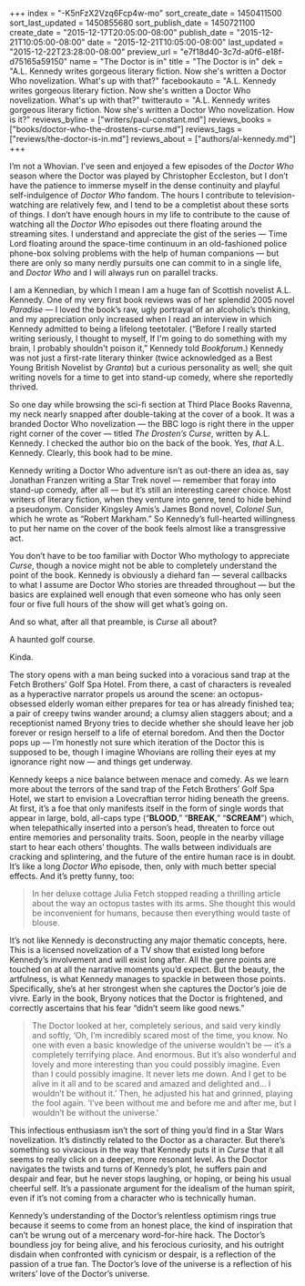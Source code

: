 +++
index = "-K5nFzX2Vzq6Fcp4w-mo"
sort_create_date = 1450411500
sort_last_updated = 1450855680
sort_publish_date = 1450721100
create_date = "2015-12-17T20:05:00-08:00"
publish_date = "2015-12-21T10:05:00-08:00"
date = "2015-12-21T10:05:00-08:00"
last_updated = "2015-12-22T23:28:00-08:00"
preview_url = "e7f18d40-3c7d-a0f6-e18f-d75165a59150"
name = "The Doctor is in"
title = "The Doctor is in"
dek = "A.L. Kennedy writes gorgeous literary fiction. Now she's written a Doctor Who novelization. What's up with that?"
facebookauto = "A.L. Kennedy writes gorgeous literary fiction. Now she's written a Doctor Who novelization. What's up with that?"
twitterauto = "A.L. Kennedy writes gorgeous literary fiction. Now she's written a Doctor Who novelization. How is it?"
reviews_byline = ["writers/paul-constant.md"]
reviews_books = ["books/doctor-who-the-drostens-curse.md"]
reviews_tags = ["reviews/the-doctor-is-in.md"]
reviews_about = ["authors/al-kennedy.md"]
+++

I’m not a Whovian. I’ve seen and enjoyed a few episodes of the *Doctor Who* season where the Doctor was played by Christopher Eccleston, but I don’t have the patience to immerse myself in the dense continuity and playful self-indulgence of *Doctor Who* fandom. The hours I contribute to television-watching are relatively few, and I tend to be a completist about these sorts of things. I don’t have enough hours in my life to contribute to the cause of watching all the *Doctor Who* episodes out there floating around the streaming sites. I understand and appreciate the gist of the series — Time Lord floating around the space-time continuum in an old-fashioned police phone-box solving problems with the help of human companions — but there are only so many nerdly pursuits one can commit to in a single life, and *Doctor Who* and I will always run on parallel tracks.

I am a Kennedian, by which I mean I am a huge fan of Scottish novelist A.L. Kennedy. One of my very first book reviews was of her splendid 2005 novel *Paradise* — I loved the book’s raw, ugly portrayal of an alcoholic’s thinking, and my appreciation only increased when I read an interview in which Kennedy admitted to being a lifelong teetotaler. (“Before I really started writing seriously, I thought to myself, If I'm going to do something with my brain, I probably shouldn't poison it,” Kennedy told *Bookforum*.) Kennedy was not just a first-rate literary thinker (twice acknowledged as a Best Young British Novelist by *Granta*) but a curious personality as well; she quit writing novels for a time to get into stand-up comedy, where she reportedly thrived.

So one day while browsing the sci-fi section at Third Place Books Ravenna, my neck nearly snapped after double-taking at the cover of a book. It was a branded Doctor Who novelization  — the BBC logo is right there in the upper right corner of the cover — titled *The Drosten’s Curse*, written by A.L. Kennedy. I checked the author bio on the back of the book. Yes, *that* A.L. Kennedy. Clearly, this book had to be mine.

<div class="break"></div>

Kennedy writing a Doctor Who adventure isn’t as out-there an idea as, say Jonathan Franzen writing a Star Trek novel — remember that foray into stand-up comedy, after all — but it’s still an interesting career choice. Most writers of literary fiction, when they venture into genre, tend to hide behind a pseudonym. Consider Kingsley Amis’s James Bond novel, *Colonel Sun*, which he wrote as “Robert Markham.” So Kennedy’s full-hearted willingness to put her name on the cover of the book feels almost like a transgressive act. 

You don’t have to be too familiar with Doctor Who mythology to appreciate *Curse*, though a novice might not be able to completely understand the point of the book. Kennedy is obviously a diehard fan — several callbacks to what I assume are Doctor Who stories are threaded throughout — but the basics are explained well enough that even someone who has only seen four or five full hours of the show will get what’s going on.

<div class="break"></div>

And so what, after all that preamble, is *Curse* all about? 

A haunted golf course. 

Kinda. 

The story opens with a man being sucked into a voracious sand trap at the Fetch Brothers’ Golf Spa Hotel. From there, a cast of characters is revealed as a hyperactive narrator propels us around the scene: an octopus-obsessed elderly woman either prepares for tea or has already finished tea; a pair of creepy twins wander around; a clumsy alien staggers about; and a receptionist named Bryony tries to decide whether she should leave her job forever or resign herself to a life of eternal boredom. And then the Doctor pops up — I’m honestly not sure which iteration of the Doctor this is supposed to be, though I imagine Whovians are rolling their eyes at my ignorance right now — and things get underway.

Kennedy keeps a nice balance between menace and comedy. As we learn more about the terrors of the sand trap of the Fetch Brothers’ Golf Spa Hotel, we start to envision a Lovecraftian terror hiding beneath the greens. At first, it’s a foe that only manifests itself in the form of single words that appear in large, bold, all-caps type (“**BLOOD**,” “**BREAK**,” “**SCREAM**”) which, when telepathically inserted into a person’s head, threaten to force out entire memories and personality traits. Soon, people in the nearby village start to hear each others’ thoughts. The walls between individuals are cracking and splintering, and the future of the entire human race is in doubt. It’s like a long *Doctor Who* episode, then, only with much better special effects. And it’s pretty funny, too: 

<blockquote>In her deluxe cottage Julia Fetch stopped reading a thrilling article about the way an octopus tastes with its arms. She thought this would be inconvenient for humans, because then everything would taste of blouse.</blockquote>

<div class="break"></div>

It’s not like Kennedy is deconstructing any major thematic concepts, here. This is a licensed novelization of a TV show that existed long before Kennedy’s involvement and will exist long after. All the genre points are touched on at all the narrative moments you’d expect. But the beauty, the artfulness, is what Kennedy manages to spackle in between those points. Specifically, she’s at her strongest when she captures the Doctor’s joie de vivre. Early in the book, Bryony notices that the Doctor is frightened, and correctly ascertains that his fear “didn’t seem like good news.”

<blockquote>The Doctor looked at her, completely serious, and said very kindly and softly, ‘Oh, I’m incredibly scared most of the time, you know. No one with even a basic knowledge of the universe wouldn’t be — it’s a completely terrifying place. And enormous. But it’s also wonderful and lovely and more interesting than you could possibly imagine. Even than I could possibly imagine. It never lets me down. And I get to be alive in it all and to be scared and amazed and delighted and… I wouldn’t be without it.’ Then, he adjusted his hat and grinned, playing the fool again. ‘I’ve been without me and before me and after me, but I wouldn’t be without the universe.'</blockquote>

This infectious enthusiasm isn’t the sort of thing you’d find in a Star Wars novelization. It’s distinctly related to the Doctor as a character. But there’s something so vivacious in the way that Kennedy puts it in *Curse* that it all seems to really click on a deeper, more resonant level. As the Doctor navigates the twists and turns of Kennedy’s plot, he suffers pain and despair and fear, but he never stops laughing, or hoping, or being his usual cheerful self. It’s a passionate argument for the idealism of the human spirit, even if it’s not coming from a character who is technically human.

Kennedy’s understanding of the Doctor’s relentless optimism rings true because it seems to come from an honest place, the kind of inspiration that can’t be wrung out of a mercenary word-for-hire hack. The Doctor’s boundless joy for being alive, and his ferocious curiosity, and his outright disdain when confronted with cynicism or despair, is a reflection of the passion of a true fan. The Doctor’s love of the universe is a reflection of his writers’ love of the Doctor’s universe. 